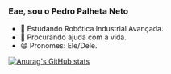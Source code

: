 ### Eae, sou o Pedro Palheta Neto

<!-- 🔭 Hoje trabalho com --> 
- 🌱 Estudando Robótica Industrial Avançada.
- 🤔 Procurando ajuda com a vida.
- 😄 Pronomes: Ele/Dele.

[![Anurag's GitHub stats](https://github-readme-stats.vercel.app/apiI4F2=anuraghazra)](https://github.com/anuraghazra/github-readme-stats)
